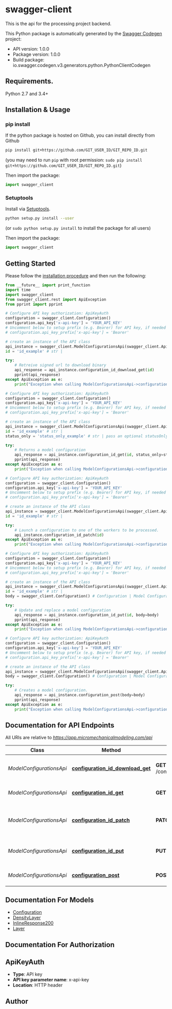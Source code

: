 # swagger-client
This is the api for the processing project backend.

This Python package is automatically generated by the [Swagger Codegen](https://github.com/swagger-api/swagger-codegen) project:

- API version: 1.0.0
- Package version: 1.0.0
- Build package: io.swagger.codegen.v3.generators.python.PythonClientCodegen

## Requirements.

Python 2.7 and 3.4+

## Installation & Usage
### pip install

If the python package is hosted on Github, you can install directly from Github

```sh
pip install git+https://github.com/GIT_USER_ID/GIT_REPO_ID.git
```
(you may need to run `pip` with root permission: `sudo pip install git+https://github.com/GIT_USER_ID/GIT_REPO_ID.git`)

Then import the package:
```python
import swagger_client 
```

### Setuptools

Install via [Setuptools](http://pypi.python.org/pypi/setuptools).

```sh
python setup.py install --user
```
(or `sudo python setup.py install` to install the package for all users)

Then import the package:
```python
import swagger_client
```

## Getting Started

Please follow the [installation procedure](#installation--usage) and then run the following:

```python
from __future__ import print_function
import time
import swagger_client
from swagger_client.rest import ApiException
from pprint import pprint

# Configure API key authorization: ApiKeyAuth
configuration = swagger_client.Configuration()
configuration.api_key['x-api-key'] = 'YOUR_API_KEY'
# Uncomment below to setup prefix (e.g. Bearer) for API key, if needed
# configuration.api_key_prefix['x-api-key'] = 'Bearer'

# create an instance of the API class
api_instance = swagger_client.ModelConfigurationsApi(swagger_client.ApiClient(configuration))
id = 'id_example' # str | 

try:
    # Retreive signed url to download binary
    api_response = api_instance.configuration_id_download_get(id)
    pprint(api_response)
except ApiException as e:
    print("Exception when calling ModelConfigurationsApi->configuration_id_download_get: %s\n" % e)

# Configure API key authorization: ApiKeyAuth
configuration = swagger_client.Configuration()
configuration.api_key['x-api-key'] = 'YOUR_API_KEY'
# Uncomment below to setup prefix (e.g. Bearer) for API key, if needed
# configuration.api_key_prefix['x-api-key'] = 'Bearer'

# create an instance of the API class
api_instance = swagger_client.ModelConfigurationsApi(swagger_client.ApiClient(configuration))
id = 'id_example' # str | 
status_only = 'status_only_example' # str | pass an optional statusOnly to just retun status for polling. (optional)

try:
    # Returns a model configuration
    api_response = api_instance.configuration_id_get(id, status_only=status_only)
    pprint(api_response)
except ApiException as e:
    print("Exception when calling ModelConfigurationsApi->configuration_id_get: %s\n" % e)

# Configure API key authorization: ApiKeyAuth
configuration = swagger_client.Configuration()
configuration.api_key['x-api-key'] = 'YOUR_API_KEY'
# Uncomment below to setup prefix (e.g. Bearer) for API key, if needed
# configuration.api_key_prefix['x-api-key'] = 'Bearer'

# create an instance of the API class
api_instance = swagger_client.ModelConfigurationsApi(swagger_client.ApiClient(configuration))
id = 'id_example' # str | 

try:
    # Launch a configuration to one of the workers to be processed.
    api_instance.configuration_id_patch(id)
except ApiException as e:
    print("Exception when calling ModelConfigurationsApi->configuration_id_patch: %s\n" % e)

# Configure API key authorization: ApiKeyAuth
configuration = swagger_client.Configuration()
configuration.api_key['x-api-key'] = 'YOUR_API_KEY'
# Uncomment below to setup prefix (e.g. Bearer) for API key, if needed
# configuration.api_key_prefix['x-api-key'] = 'Bearer'

# create an instance of the API class
api_instance = swagger_client.ModelConfigurationsApi(swagger_client.ApiClient(configuration))
id = 'id_example' # str | 
body = swagger_client.Configuration() # Configuration | Model Configuration parameters to update. (optional)

try:
    # Update and replace a model configuration
    api_response = api_instance.configuration_id_put(id, body=body)
    pprint(api_response)
except ApiException as e:
    print("Exception when calling ModelConfigurationsApi->configuration_id_put: %s\n" % e)

# Configure API key authorization: ApiKeyAuth
configuration = swagger_client.Configuration()
configuration.api_key['x-api-key'] = 'YOUR_API_KEY'
# Uncomment below to setup prefix (e.g. Bearer) for API key, if needed
# configuration.api_key_prefix['x-api-key'] = 'Bearer'

# create an instance of the API class
api_instance = swagger_client.ModelConfigurationsApi(swagger_client.ApiClient(configuration))
body = swagger_client.Configuration() # Configuration | Model Configuration to add (optional)

try:
    # Creates a model configuration.
    api_response = api_instance.configuration_post(body=body)
    pprint(api_response)
except ApiException as e:
    print("Exception when calling ModelConfigurationsApi->configuration_post: %s\n" % e)
```

## Documentation for API Endpoints

All URIs are relative to *https://app.micromechanicalmodeling.com/api*

Class | Method | HTTP request | Description
------------ | ------------- | ------------- | -------------
*ModelConfigurationsApi* | [**configuration_id_download_get**](docs/ModelConfigurationsApi.md#configuration_id_download_get) | **GET** /configuration/{_id}/download | Retreive signed url to download binary
*ModelConfigurationsApi* | [**configuration_id_get**](docs/ModelConfigurationsApi.md#configuration_id_get) | **GET** /configuration/{_id} | Returns a model configuration
*ModelConfigurationsApi* | [**configuration_id_patch**](docs/ModelConfigurationsApi.md#configuration_id_patch) | **PATCH** /configuration/{_id} | Launch a configuration to one of the workers to be processed.
*ModelConfigurationsApi* | [**configuration_id_put**](docs/ModelConfigurationsApi.md#configuration_id_put) | **PUT** /configuration/{_id} | Update and replace a model configuration
*ModelConfigurationsApi* | [**configuration_post**](docs/ModelConfigurationsApi.md#configuration_post) | **POST** /configuration | Creates a model configuration.

## Documentation For Models

 - [Configuration](docs/Configuration.md)
 - [DensityLayer](docs/DensityLayer.md)
 - [InlineResponse200](docs/InlineResponse200.md)
 - [Layer](docs/Layer.md)

## Documentation For Authorization


## ApiKeyAuth

- **Type**: API key
- **API key parameter name**: x-api-key
- **Location**: HTTP header


## Author


